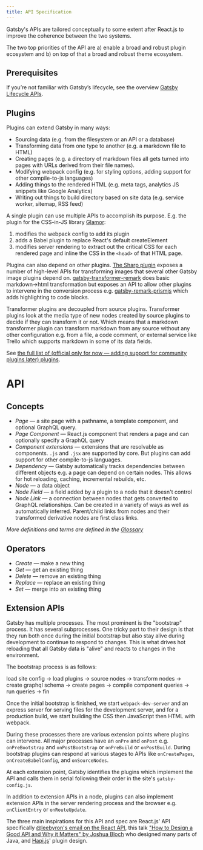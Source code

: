 ```yaml
---
title: API Specification
---
```


Gatsby's APIs are tailored conceptually to some extent after React.js to improve the coherence between the two systems.

The two top priorities of the API are a) enable a broad and robust plugin ecosystem and b) on top of that a broad and robust theme ecosystem.

## Prerequisites

If you’re not familiar with Gatsby’s lifecycle, see the overview [Gatsby Lifecycle APIs](/docs/gatsby-lifecycle-apis/).

## Plugins

Plugins can extend Gatsby in many ways:

- Sourcing data (e.g. from the filesystem or an API or a database)
- Transforming data from one type to another (e.g. a markdown file to HTML)
- Creating pages (e.g. a directory of markdown files all gets turned into pages with URLs derived from their file names).
- Modifying webpack config (e.g. for styling options, adding support for other compile-to-js languages)
- Adding things to the rendered HTML (e.g. meta tags, analytics JS snippets like Google Analytics)
- Writing out things to build directory based on site data (e.g. service worker, sitemap, RSS feed)

A single plugin can use multiple APIs to accomplish its purpose. E.g. the plugin for the CSS-in-JS library [Glamor](/packages/gatsby-plugin-glamor/):

1.  modifies the webpack config to add its plugin
2.  adds a Babel plugin to replace React's default createElement
3.  modifies server rendering to extract out the critical CSS for each rendered page and inline the CSS in the `<head>` of that HTML page.

Plugins can also depend on other plugins. [The Sharp plugin](/packages/gatsby-plugin-sharp/) exposes a number of high-level APIs for transforming images that several other Gatsby image plugins depend on. [gatsby-transformer-remark](/packages/gatsby-transformer-remark/) does basic markdown->html transformation but exposes an API to allow other plugins to intervene in the conversion process e.g. [gatsby-remark-prismjs](/packages/gatsby-remark-prismjs/) which adds highlighting to code blocks.

Transformer plugins are decoupled from source plugins. Transformer plugins look at the media type of new nodes created by source plugins to decide if they can transform it or not. Which means that a markdown transformer plugin can transform markdown from any source without any other configuration e.g. from a file, a code comment, or external service like Trello which supports markdown in some of its data fields.

See [the full list of (official only for now — adding support for community plugins later) plugins](/docs/plugins/).

# API

## Concepts

- _Page_ — a site page with a pathname, a template component, and optional GraphQL query.
- _Page Component_ — React.js component that renders a page and can optionally specify a GraphQL query
- _Component extensions_ — extensions that are resolvable as components. `.js` and `.jsx` are supported by core. But plugins can add support for other compile-to-js languages.
- _Dependency_ — Gatsby automatically tracks dependencies between different objects e.g. a page can depend on certain nodes. This allows for hot reloading, caching, incremental rebuilds, etc.
- _Node_ — a data object
- _Node Field_ — a field added by a plugin to a node that it doesn't control
- _Node Link_ — a connection between nodes that gets converted to GraphQL relationships. Can be created in a variety of ways as well as automatically inferred. Parent/child links from nodes and their transformed derivative nodes are first class links.

_More definitions and terms are defined in the [Glossary](/docs/glossary/)_

## Operators

- _Create_ — make a new thing
- _Get_ — get an existing thing
- _Delete_ — remove an existing thing
- _Replace_ — replace an existing thing
- _Set_ — merge into an existing thing

## Extension APIs

Gatsby has multiple processes. The most prominent is the "bootstrap" process. It has several subprocesses. One tricky part to their design is that they run both once during the initial bootstrap but also stay alive during development to continue to respond to changes. This is what drives hot reloading that all Gatsby data is "alive" and reacts to changes in the environment.

The bootstrap process is as follows:

load site config -> load plugins -> source nodes -> transform nodes -> create graphql schema -> create pages -> compile component queries -> run queries -> fin

Once the initial bootstrap is finished, we start `webpack-dev-server` and an express server for serving files for the development server, and for a production build, we start building the CSS then JavaScript then HTML with webpack.

During these processes there are various extension points where plugins can intervene. All major processes have an `onPre` and `onPost` e.g. `onPreBootstrap` and `onPostBootstrap` or `onPreBuild` or `onPostBuild`. During bootstrap plugins can respond at various stages to APIs like `onCreatePages`, `onCreateBabelConfig`, and `onSourceNodes`.

At each extension point, Gatsby identifies the plugins which implement the API and calls them in serial following their order in the site's `gatsby-config.js`.

In addition to extension APIs in a node, plugins can also implement extension APIs in the server rendering process and the browser e.g. `onClientEntry` or `onRouteUpdate`.

The three main inspirations for this API and spec are React.js' API specifically [@leebyron's email on the React API](https://gist.github.com/vjeux/f2b015d230cc1ab18ed1df30550495ed), this talk ["How to Design a Good API and Why it Matters" by Joshua Bloch](https://www.youtube.com/watch?v=heh4OeB9A-c&app=desktop) who designed many parts of Java, and [Hapi.js](https://hapijs.com/api)' plugin design.
